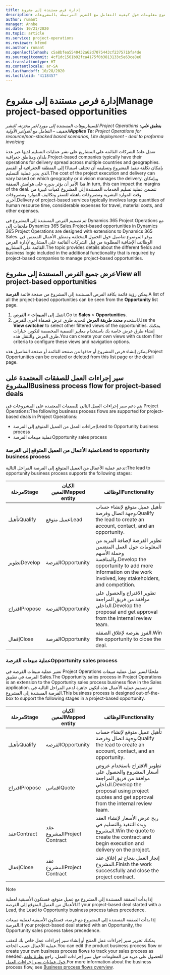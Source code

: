 ```yaml
---
title: إدارة فرص مستندة إلى مشروع
description: يقدم هذا الموضوع معلومات حول كيفية التعامل مع الفرص المرتبطة بالمشروعات.
author: rumant
manager: Annbe
ms.date: 10/21/2020
ms.topic: article
ms.service: project-operations
ms.reviewer: kfend
ms.author: rumant
ms.openlocfilehash: c5a8bfea5540432a62d7075443cf237571bfa4de
ms.sourcegitcommit: 4cf1dc1561b92fca4175f0b3813133c5e63ce8e6
ms.translationtype: HT
ms.contentlocale: ar-SA
ms.lasthandoff: 10/28/2020
ms.locfileid: "4118457"
---
```

# <a name="manage-project-based-opportunities"></a><span data-ttu-id="00d5c-103">إدارة فرص مستندة إلى مشروع</span><span class="sxs-lookup"><span data-stu-id="00d5c-103">Manage project-based opportunities</span></span>

<span data-ttu-id="00d5c-104">_**ينطبق علي:** ‏‫Project Operations للسيناريوهات المستندة إلى مورد/غير مخزنة‬، ‏‫النشر الخفيف – التعامل مع الفواتير الأولية‬_</span><span class="sxs-lookup"><span data-stu-id="00d5c-104">_**Applies To:** Project Operations for resource/non-stocked based scenarios, Lite deployment - deal to proforma invoicing_</span></span>

<span data-ttu-id="00d5c-105">تعمل عادةً الشركات القائمة على المشاريع على نشر عمليات التسليم لديها عبر عدة بلدان ومناطق جغرافية.</span><span class="sxs-lookup"><span data-stu-id="00d5c-105">Project-based companies typically have their operations for delivery spread across multiple countries and geographies.</span></span> <span data-ttu-id="00d5c-106">بإمكان تكلفة تنفيذ المشروع وتسليمه أن تختلف استنادًا إلى المنطقة الجغرافية أو القسم الذي يدير عملية التسليم.</span><span class="sxs-lookup"><span data-stu-id="00d5c-106">The cost of the project execution and delivery can vary  based on which geography or division manages the delivery.</span></span> <span data-ttu-id="00d5c-107">وبإمكان هذا الأمر أن يؤثر بدوره على هوامش الصفقة.</span><span class="sxs-lookup"><span data-stu-id="00d5c-107">In turn, this can impact the margins of the deal.</span></span> <span data-ttu-id="00d5c-108">تتضمن عملية تسليم الخدمات المستندة إلى المشروع كميات كبيرة من وقت الموارد البشرية ومصروفات باهظة للسفر وتكاليف الموارد ومصروفات أخرى.</span><span class="sxs-lookup"><span data-stu-id="00d5c-108">Delivery of project-based services typically involves large quantities of human resource time, considerable expenses for travel, material costs, and other expenses.</span></span>

<span data-ttu-id="00d5c-109">تم تصميم الفرص المستندة إلى المشروع في Dynamics 365 Project Operations مع ملحقات إلى Dynamics 365 Sales.</span><span class="sxs-lookup"><span data-stu-id="00d5c-109">Project-based opportunities in Dynamics 365 Project Operations are designed with extensions to Dynamics 365 Sales.</span></span> <span data-ttu-id="00d5c-110">يوفر الموضوع تفاصيل حول الحقول المختلفة ومنطق الأعمال المضمن في الوظائف الإضافية المطلوبة من قِبل الشركات القائمة على المشاريع لإدارة الفرص القائمة على المشاريع.</span><span class="sxs-lookup"><span data-stu-id="00d5c-110">The topic provides details about the different fields and business logic included in the additional functionality that is required by project-based companies to manage project-based opportunities.</span></span>

## <a name="view-all-project-based-opportunities"></a><span data-ttu-id="00d5c-111">عرض جميع الفرص المستندة إلى مشروع</span><span class="sxs-lookup"><span data-stu-id="00d5c-111">View all project-based opportunities</span></span>

<span data-ttu-id="00d5c-112">يمكن رؤية قائمة بكافة الفرص المستندة إلى المشروع من صفحة قائمة **الفرصة**.</span><span class="sxs-lookup"><span data-stu-id="00d5c-112">A list of all the project-based opportunities can be seen from the **Opportunity** list page.</span></span> 

1. <span data-ttu-id="00d5c-113">انتقل إلى **المبيعات** > **الفرص**.</span><span class="sxs-lookup"><span data-stu-id="00d5c-113">Go to **Sales** > **Opportunities**.</span></span>
2. <span data-ttu-id="00d5c-114">استخدم **محدد طريقة العرض** لتحديد طرق عرض مُصفاة أخرى للفرص.</span><span class="sxs-lookup"><span data-stu-id="00d5c-114">Use the **View switcher** to select other filtered views of the opportunities.</span></span> <span data-ttu-id="00d5c-115">يمكنك إنشاء طرق عرض خاصة بك باستخدام معايير التصفية المخصصة لتكوين خيارات طرق العرض والتنقل هذه.</span><span class="sxs-lookup"><span data-stu-id="00d5c-115">You can create your own views with custom filter criteria to configure these views and navigation options.</span></span>

<span data-ttu-id="00d5c-116">يمكن إنشاء فرص المشروع أو حذفها من صفحة القائمة أو صفحة التفاصيل هذه.</span><span class="sxs-lookup"><span data-stu-id="00d5c-116">Project Opportunities can be created or deleted from this list page or the detail page.</span></span>

## <a name="business-process-flow-for-project-based-deals"></a><span data-ttu-id="00d5c-117">سير إجراءات العمل للصفقات المعتمدة على المشروع</span><span class="sxs-lookup"><span data-stu-id="00d5c-117">Business process flow for project-based deals</span></span>

<span data-ttu-id="00d5c-118">يتم دعم سير إجراءات العمل التالي للصفقات المعتمدة على المشروعات في Project Operations:</span><span class="sxs-lookup"><span data-stu-id="00d5c-118">The following business process flows are supported for project-based deals in Project Operations:</span></span>

- <span data-ttu-id="00d5c-119">إجراءات العمل من العميل المتوقع إلى الفرصة</span><span class="sxs-lookup"><span data-stu-id="00d5c-119">Lead to Opportunity business process</span></span>
- <span data-ttu-id="00d5c-120">عملية مبيعات الفرصة</span><span class="sxs-lookup"><span data-stu-id="00d5c-120">Opportunity sales process</span></span>

### <a name="lead-to-opportunity-business-process"></a><span data-ttu-id="00d5c-121">عملية الأعمال من العميل المتوقع إلى الفرصة</span><span class="sxs-lookup"><span data-stu-id="00d5c-121">Lead to opportunity business process</span></span> 
<span data-ttu-id="00d5c-122">تدعم عملية الأعمال من العميل المتوقع إلى الفرصة المراحل التالية:</span><span class="sxs-lookup"><span data-stu-id="00d5c-122">The lead to opportunity business process supports the following stages:</span></span>

| <span data-ttu-id="00d5c-123">مرحلة</span><span class="sxs-lookup"><span data-stu-id="00d5c-123">Stage</span></span> | <span data-ttu-id="00d5c-124">الكيان المعين</span><span class="sxs-lookup"><span data-stu-id="00d5c-124">Mapped entity</span></span> | <span data-ttu-id="00d5c-125">الوظائف</span><span class="sxs-lookup"><span data-stu-id="00d5c-125">Functionality</span></span> |
| --- | --- | --- |
| <span data-ttu-id="00d5c-126">تأهيل</span><span class="sxs-lookup"><span data-stu-id="00d5c-126">Qualify</span></span> | <span data-ttu-id="00d5c-127">عميل متوقع</span><span class="sxs-lookup"><span data-stu-id="00d5c-127">Lead</span></span> | <span data-ttu-id="00d5c-128">تأهيل عميل متوقع لإنشاء حساب وجهة اتصال وفرصة.</span><span class="sxs-lookup"><span data-stu-id="00d5c-128">Qualify the lead to create an account, contact, and an opportunity.</span></span> |
| <span data-ttu-id="00d5c-129">تطوير</span><span class="sxs-lookup"><span data-stu-id="00d5c-129">Develop</span></span> | <span data-ttu-id="00d5c-130">الفرصة</span><span class="sxs-lookup"><span data-stu-id="00d5c-130">Opportunity</span></span> | <span data-ttu-id="00d5c-131">تطوير الفرصة لإضافة المزيد من المعلومات حول العمل المتضمن وحملة الأسهم والمنافسة.</span><span class="sxs-lookup"><span data-stu-id="00d5c-131">Develop the opportunity to add more information on the work involved, key stakeholders, and competition.</span></span> |
| <span data-ttu-id="00d5c-132">اقتراح</span><span class="sxs-lookup"><span data-stu-id="00d5c-132">Propose</span></span> | <span data-ttu-id="00d5c-133">الفرصة</span><span class="sxs-lookup"><span data-stu-id="00d5c-133">Opportunity</span></span> | <span data-ttu-id="00d5c-134">تطوير الاقتراح والحصول على موافقة من فريق المراجعة الداخلي.</span><span class="sxs-lookup"><span data-stu-id="00d5c-134">Develop the proposal and get approval from the internal review team.</span></span> |
| <span data-ttu-id="00d5c-135">إقفال</span><span class="sxs-lookup"><span data-stu-id="00d5c-135">Close</span></span> | <span data-ttu-id="00d5c-136">الفرصة</span><span class="sxs-lookup"><span data-stu-id="00d5c-136">Opportunity</span></span> | <span data-ttu-id="00d5c-137">الفوز بفرصة لإغلاق الصفقة.</span><span class="sxs-lookup"><span data-stu-id="00d5c-137">Win the opportunity to close the deal.</span></span> |

### <a name="opportunity-sales-process"></a><span data-ttu-id="00d5c-138">عملية مبيعات الفرصة</span><span class="sxs-lookup"><span data-stu-id="00d5c-138">Opportunity sales process</span></span>
<span data-ttu-id="00d5c-139">تعتبر عملية مبيعات الفرصة في Project Operations ملحقًا لسير عمل عملية مبيعات الفرصة في تطبيق Sales.</span><span class="sxs-lookup"><span data-stu-id="00d5c-139">The Opportunity sales process in Project Operations is an extension to the Opportunity sales process business flow in the Sales application.</span></span> <span data-ttu-id="00d5c-140">تم تصميم عملية الأعمال هذه لتكون جاهزة لدعم المراحل التالية في الفرصة المستندة إلى المشروع.</span><span class="sxs-lookup"><span data-stu-id="00d5c-140">This business process is designed out-of-the-box to support the following stages in a project-based opportunity.</span></span>

| <span data-ttu-id="00d5c-141">مرحلة</span><span class="sxs-lookup"><span data-stu-id="00d5c-141">Stage</span></span> | <span data-ttu-id="00d5c-142">الكيان المعين</span><span class="sxs-lookup"><span data-stu-id="00d5c-142">Mapped entity</span></span> | <span data-ttu-id="00d5c-143">الوظائف</span><span class="sxs-lookup"><span data-stu-id="00d5c-143">Functionality</span></span> |
| --- | --- | --- |
| <span data-ttu-id="00d5c-144">تأهيل</span><span class="sxs-lookup"><span data-stu-id="00d5c-144">Qualify</span></span> | <span data-ttu-id="00d5c-145">الفرصة</span><span class="sxs-lookup"><span data-stu-id="00d5c-145">Opportunity</span></span> | <span data-ttu-id="00d5c-146">تأهيل عميل متوقع لإنشاء حساب وجهة اتصال وفرصة.</span><span class="sxs-lookup"><span data-stu-id="00d5c-146">Qualify the lead to create an account, contact, and an opportunity.</span></span> |
| <span data-ttu-id="00d5c-147">اقتراح</span><span class="sxs-lookup"><span data-stu-id="00d5c-147">Propose</span></span> | <span data-ttu-id="00d5c-148">اقتباس</span><span class="sxs-lookup"><span data-stu-id="00d5c-148">Quote</span></span> | <span data-ttu-id="00d5c-149">تطوير الاقتراح باستخدام عروض أسعار المشروع والحصول على موافقة من فريق المراجعة الداخلي.</span><span class="sxs-lookup"><span data-stu-id="00d5c-149">Develop the proposal using project quotes and get approval from the internal review team.</span></span> |
| <span data-ttu-id="00d5c-150">عقد</span><span class="sxs-lookup"><span data-stu-id="00d5c-150">Contract</span></span> | <span data-ttu-id="00d5c-151">عقد المشروع</span><span class="sxs-lookup"><span data-stu-id="00d5c-151">Project Contract</span></span> | <span data-ttu-id="00d5c-152">ربح عرض الأسعار لإنشاء العقد وبدء التنفيذ والتسليم في المشروع.</span><span class="sxs-lookup"><span data-stu-id="00d5c-152">Win the quote to create the contract and begin execution and delivery on the project.</span></span> |
| <span data-ttu-id="00d5c-153">إقفال</span><span class="sxs-lookup"><span data-stu-id="00d5c-153">Close</span></span> | <span data-ttu-id="00d5c-154">عقد المشروع</span><span class="sxs-lookup"><span data-stu-id="00d5c-154">Project Contract</span></span> | <span data-ttu-id="00d5c-155">إنجاز العمل بنجاح ثم إغلاق عقد المشروع.</span><span class="sxs-lookup"><span data-stu-id="00d5c-155">Finish the work successfully and close the project contract.</span></span> |

> [!NOTE]
> <span data-ttu-id="00d5c-156">إذا بدأت الصفقة المستندة إلى المشروع مع عميل متوقع، فستكون الأسبقية لعملية الأعمال من العميل المتوقع إلى الفرصة‬.</span><span class="sxs-lookup"><span data-stu-id="00d5c-156">If your project-based deal started with a Lead, the Lead to Opportunity business process takes precedence.</span></span>
>
> <span data-ttu-id="00d5c-157">إذا بدأت الصفقة المستندة إلى المشروع مع فرصة، فستكون الأسبقية لعملية مبيعات الفرصة.</span><span class="sxs-lookup"><span data-stu-id="00d5c-157">If your project-based deal started with an Opportunity, the Opportunity sales process takes precedence.</span></span>

<span data-ttu-id="00d5c-158">يمكنك تحرير سير إجراءات عمل المنتج أو إنشاء سير إجراءات عمل خاص بك لتعقب عملية الأعمال حسب الحاجة.</span><span class="sxs-lookup"><span data-stu-id="00d5c-158">You can edit the product business process flow or create your own business process flows to track your sales process as needed.</span></span> <span data-ttu-id="00d5c-159">للحصول على مزيد من المعلومات حول سير إجراءات العمل، راجع [نظرة عامة حول عمليات سير إجراءات العمل](https://docs.microsoft.com/dynamics365/customerengagement/on-premises/customize/business-process-flows-overview).</span><span class="sxs-lookup"><span data-stu-id="00d5c-159">For more information about the business process flow, see [Business process flows overview](https://docs.microsoft.com/dynamics365/customerengagement/on-premises/customize/business-process-flows-overview).</span></span>
